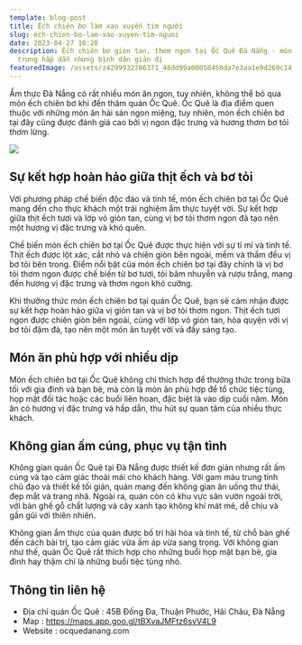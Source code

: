 ```yaml
---
template: blog-post
title: Ếch chiên bơ làm xao xuyến tim người
slug: ech-chien-bo-lam-xao-xuyen-tim-nguoi
date: 2023-04-27 16:28
description: Ếch chiên bơ giòn tan, thơm ngon tại Ốc Quê Đà Nẵng - món ăn đặc
  trưng hấp dẫn nhưng bình dân giản dị
featuredImage: /assets/z4299932786371_48dd99a00058450da7e3aa1e9d269c14.jpg
---
```

Ẩm thực Đà Nẵng có rất nhiều món ăn ngon, tuy nhiên, không thể bỏ qua món ếch chiên bơ khi đến thăm quán Ốc Quê. Ốc Quê là địa điểm quen thuộc với những món ăn hải sản ngon miệng, tuy nhiên, món ếch chiên bơ tại đây cũng được đánh giá cao bởi vị ngon đặc trưng và hương thơm bơ tỏi thơm lừng.

![](/assets/z4299932786371_48dd99a00058450da7e3aa1e9d269c14.jpg)

## Sự kết hợp hoàn hảo giữa thịt ếch và bơ tỏi

Với phương pháp chế biến độc đáo và tinh tế, món ếch chiên bơ tại Ốc Quê mang đến cho thực khách một trải nghiệm ẩm thực tuyệt vời. Sự kết hợp giữa thịt ếch tươi và lớp vỏ giòn tan, cùng vị bơ tỏi thơm ngon đã tạo nên một hương vị đặc trưng và khó quên.

Chế biến món ếch chiên bơ tại Ốc Quê được thực hiện với sự tỉ mỉ và tinh tế. Thịt ếch được lột xác, cắt nhỏ và chiên giòn bên ngoài, mềm và thấm đều vị bơ tỏi bên trong. Điểm nổi bật của món ếch chiên bơ tại đây chính là vị bơ tỏi thơm ngon được chế biến từ bơ tươi, tỏi băm nhuyễn và rượu trắng, mang đến hương vị đặc trưng và thơm ngon khó cưỡng.

Khi thưởng thức món ếch chiên bơ tại quán Ốc Quê, bạn sẽ cảm nhận được sự kết hợp hoàn hảo giữa vị giòn tan và vị bơ tỏi thơm ngon. Thịt ếch tươi ngon được chiên giòn bên ngoài, cùng với lớp vỏ giòn tan, hòa quyện với vị bơ tỏi đậm đà, tạo nên một món ăn tuyệt vời và đầy sáng tạo.

## Món ăn phù hợp với nhiều dịp

Món ếch chiên bơ tại Ốc Quê không chỉ thích hợp để thưởng thức trong bữa tối với gia đình và bạn bè, mà còn là món ăn phù hợp để tổ chức tiệc tùng, họp mặt đối tác hoặc các buổi liên hoan, đặc biệt là vào dịp cuối năm. Món ăn có hương vị đặc trưng và hấp dẫn, thu hút sự quan tâm của nhiều thực khách.

## Không gian ấm cúng, phục vụ tận tình

Không gian quán Ốc Quê tại Đà Nẵng được thiết kế đơn giản nhưng rất ấm cúng và tạo cảm giác thoải mái cho khách hàng. Với gam màu trung tính chủ đạo và thiết kế tối giản, quán mang đến không gian ăn uống thư thái, đẹp mắt và trang nhã. Ngoài ra, quán còn có khu vực sân vườn ngoài trời, với bàn ghế gỗ chất lượng và cây xanh tạo không khí mát mẻ, dễ chịu và gần gũi với thiên nhiên.

Không gian ẩm thực của quán được bố trí hài hòa và tinh tế, từ chỗ bàn ghế đến cách bài trí, tạo cảm giác vừa ấm áp vừa sang trọng. Với không gian như thế, quán Ốc Quê rất thích hợp cho những buổi họp mặt bạn bè, gia đình hay thậm chí là những buổi tiệc tùng nhỏ.

## T﻿hông tin liên hệ

* Địa chỉ quán Ốc Quê : 45B Đống Đa, Thuận Phước, Hải Châu, Đà Nẵng
* M﻿ap : https://maps.app.goo.gl/tBXvaJMFtz6svV4L9
* Website : ocquedanang.com